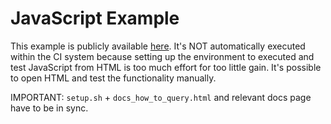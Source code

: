 # JavaScript Example

This example is publicly available [here](
https://docs.memgraph.com/memgraph/how-to-guides-overview/query-memgraph-programmatically#javascript-example).
It's NOT automatically executed within the CI system because setting up the
environment to executed and test JavaScript from HTML is too much effort for
too little gain. It's possible to open HTML and test the functionality
manually.

IMPORTANT: `setup.sh` + `docs_how_to_query.html` and relevant docs page have
to be in sync.

